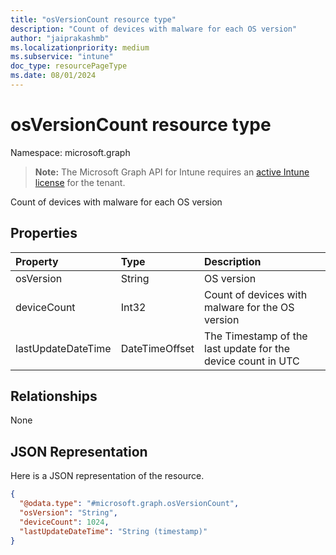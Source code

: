 ```yaml
---
title: "osVersionCount resource type"
description: "Count of devices with malware for each OS version"
author: "jaiprakashmb"
ms.localizationpriority: medium
ms.subservice: "intune"
doc_type: resourcePageType
ms.date: 08/01/2024
---
```


# osVersionCount resource type

Namespace: microsoft.graph

> **Note:** The Microsoft Graph API for Intune requires an [active Intune license](https://go.microsoft.com/fwlink/?linkid=839381) for the tenant.

Count of devices with malware for each OS version

## Properties
|Property|Type|Description|
|:---|:---|:---|
|osVersion|String|OS version|
|deviceCount|Int32|Count of devices with malware for the OS version|
|lastUpdateDateTime|DateTimeOffset|The Timestamp of the last update for the device count in UTC|

## Relationships
None

## JSON Representation
Here is a JSON representation of the resource.
<!-- {
  "blockType": "resource",
  "@odata.type": "microsoft.graph.osVersionCount"
}
-->
``` json
{
  "@odata.type": "#microsoft.graph.osVersionCount",
  "osVersion": "String",
  "deviceCount": 1024,
  "lastUpdateDateTime": "String (timestamp)"
}
```
